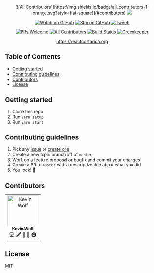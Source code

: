 <p align="center">
[![All Contributors](https://img.shields.io/badge/all_contributors-1-orange.svg?style=flat-square)](#contributors)
  <img src="./src/assets/images/logo.png" />
</p>

<p align="center">
  <a href="https://github.com/reactcostarica/website/watchers"><img src="https://img.shields.io/github/watchers/reactcostarica/website.svg?style=social" alt="Watch on GitHub" /></a>
  <a href="https://github.com/reactcostarica/website/stargazers"><img src="https://img.shields.io/github/stars/reactcostarica/website.svg?style=social" alt="Star on GitHub" /></a>
  <a href="https://twitter.com/intent/tweet?text=Join the React Costa Rica community! https://reactcostarica.org"><img src="https://img.shields.io/twitter/url/https/github.com/reactcostarica/website.svg?style=social" alt="Tweet!" /></a>
</p>

<p align="center">
  <a href="http://makeapullrequest.com"><img src="https://img.shields.io/badge/PRs-welcome-brightgreen.svg?style=flat-square" alt="PRs Welcome" /></a>
  <a href="#-contributors"><img src="https://img.shields.io/badge/all_contributors-1-blue.svg?style=flat-square" alt="All Contributors" /></a>
  <a href="https://travis-ci.org/reactcostarica/website"><img src="https://img.shields.io/travis/reactcostarica/website.svg?style=flat-square" alt="Build Status" /></a>
  <a href="https://greenkeeper.io"><img src="https://badges.greenkeeper.io/reactcostarica/website.svg?style=flat-square" alt="Greenkeeper" /></a>
</p>

<p align="center">
  <a href="https://reactcostarica.org">https://reactcostarica.org</a>
</p>

## Table of Contents

<!-- START doctoc generated TOC please keep comment here to allow auto update -->
<!-- DON'T EDIT THIS SECTION, INSTEAD RE-RUN doctoc TO UPDATE -->

- [Getting started](#getting-started)
- [Contributing guidelines](#contributing-guidelines)
- [Contributors](#contributors)
- [License](#license)

<!-- END doctoc generated TOC please keep comment here to allow auto update -->

## Getting started

1. Clone this repo
2. Run `yarn setup`
3. Run `yarn start`

## Contributing guidelines

1. Pick any [issue](./issues) or [create one](./issues/new)
2. Create a new topic branch off of `master`
3. Work on a feature proposal or bugfix and commit your changes
4. Create a PR to `master` with a descriptive title about what you did
5. You rock! 💖

## Contributors

<!-- ALL-CONTRIBUTORS-LIST:START - Do not remove or modify this section -->
<!-- prettier-ignore -->
<table>
  <tr>
    <td align="center"><a href="https://kevinwolf.me"><img src="https://avatars2.githubusercontent.com/u/3157426?v=4" width="100px;" alt="Kevin Wolf"/><br /><sub><b>Kevin Wolf</b></sub></a><br /><a href="https://github.com/reactcostarica/website/commits?author=iamkevinwolf" title="Code">💻</a> <a href="#content-iamkevinwolf" title="Content">🖋</a> <a href="https://github.com/reactcostarica/website/commits?author=iamkevinwolf" title="Documentation">📖</a> <a href="#ideas-iamkevinwolf" title="Ideas, Planning, & Feedback">🤔</a> <a href="#infra-iamkevinwolf" title="Infrastructure (Hosting, Build-Tools, etc)">🚇</a></td>
  </tr>
</table>

<!-- ALL-CONTRIBUTORS-LIST:END -->
## License

[MIT](./LICENSE)

